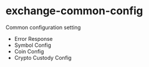 # exchange-common-config
Common configuration setting

- Error Response
- Symbol Config
- Coin Config
- Crypto Custody Config

